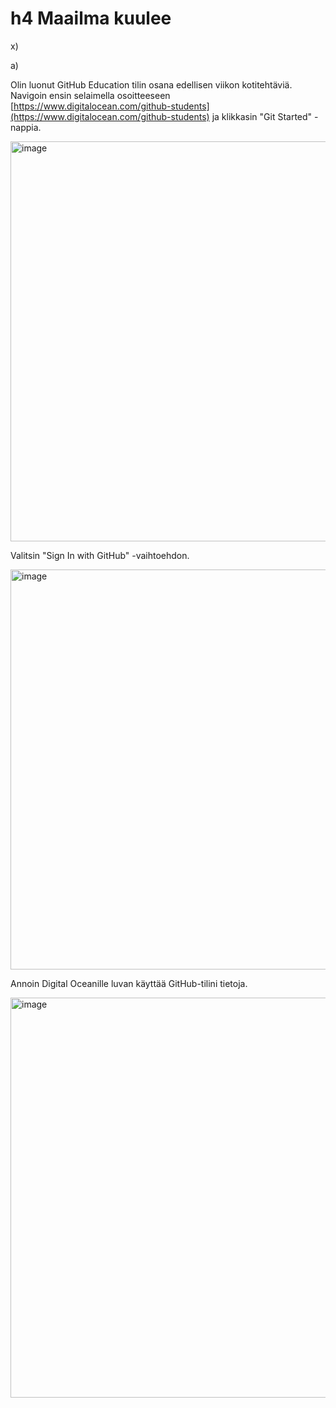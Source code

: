 # h4 Maailma kuulee

x)

a)

Olin luonut GitHub Education tilin osana edellisen viikon kotitehtäviä. Navigoin ensin selaimella osoitteeseen [https://www.digitalocean.com/github-students](https://www.digitalocean.com/github-students) ja klikkasin "Git Started" -nappia.

<img width="640" alt="image" src="https://github.com/user-attachments/assets/17efd449-ccc0-4ee2-b70b-ebb4279c47ec" />

Valitsin "Sign In with GitHub" -vaihtoehdon.

<img width="640" alt="image" src="https://github.com/user-attachments/assets/10a04801-5844-4321-ab99-cda94be37462" />

Annoin Digital Oceanille luvan käyttää GitHub-tilini tietoja.

<img width="640" alt="image" src="https://github.com/user-attachments/assets/241e91bb-a5d9-44d9-81d9-e640645352d9" />

